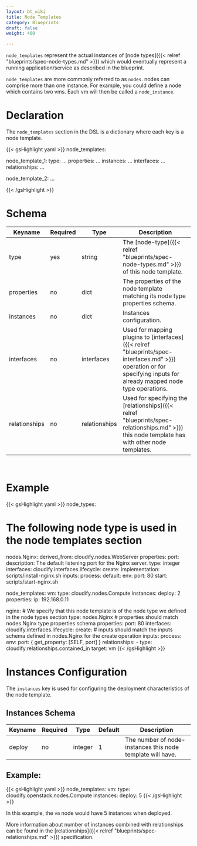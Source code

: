 ```yaml
---
layout: bt_wiki
title: Node Templates
category: Blueprints
draft: false
weight: 400

---
```


`node_templates` represent the actual instances of [node types]({{< relref "blueprints/spec-node-types.md" >}}) which would eventually represent a running application/service as described in the blueprint.

`node_templates` are more commonly referred to as `nodes`. nodes can comprise more than one instance. For example, you could define a node which contains two vms. Each vm will then be called a `node_instance`.

# Declaration

The `node_templates` section in the DSL is a dictionary where each key is a node template.

{{< gsHighlight  yaml >}}
node_templates:

  node_template_1:
    type: ...
    properties:
      ...
    instances:
      ...
    interfaces:
      ...
    relationships:
      ...

  node_template_2:
    ...

{{< /gsHighlight >}}


# Schema


Keyname       | Required | Type          | Description
-----------   | -------- | ----          | -----------
type          | yes      | string        | The [node-type]({{< relref "blueprints/spec-node-types.md" >}}) of this node template.
properties    | no       | dict          | The properties of the node template matching its node type properties schema.
instances     | no       | dict          | Instances configuration.
interfaces    | no       | interfaces    | Used for mapping plugins to [interfaces]({{< relref "blueprints/spec-interfaces.md" >}}) operation or for specifying inputs for already mapped node type operations.
relationships | no       | relationships | Used for specifying the [relationships]({{< relref "blueprints/spec-relationships.md" >}}) this node template has with other node templates.


<br/>


# Example

{{< gsHighlight  yaml >}}
node_types:
  # The following node type is used in the node templates section
  nodes.Nginx:
    derived_from: cloudify.nodes.WebServer
    properties:
      port:
        description: The default listening port for the Nginx server.
        type: integer
    interfaces:
      cloudify.interfaces.lifecycle:
        create:
          implementation: scripts/install-nginx.sh
          inputs:
            process:
              default:
                env:
                  port: 80
        start: scripts/start-nginx.sh

node_templates:
  vm:
    type: cloudify.nodes.Compute
    instances:
      deploy: 2
    properties:
      ip: 192.168.0.11

  nginx:
    # We specify that this node template is of the node type we defined in the node types section
    type: nodes.Nginx
    # properties should match nodes.Nginx type properties schema
    properties:
      port: 80
    interfaces:
      cloudify.interfaces.lifecycle:
        create:
          # inputs should match the inputs schema defined in nodes.Nginx for the create operation
          inputs:
            process:
              env:
                port: { get_property: [SELF, port] }
    relationships:
      - type: cloudify.relationships.contained_in
        target: vm
{{< /gsHighlight >}}



# Instances Configuration

The `instances` key is used for configuring the deployment characteristics of the node template.

## Instances Schema

Keyname       | Required | Type     | Default | Description
-----------   | -------- | ----     | ---     | -----------
deploy        | no       | integer  | 1       | The number of node-instances this node template will have.


## Example:

{{< gsHighlight  yaml >}}
node_templates:
  vm:
    type: cloudify.openstack.nodes.Compute
    instances:
      deploy: 5
{{< /gsHighlight >}}

In this example, the `vm` node would have 5 instances when deployed.

More information about number of instances combined with relationships can be found in the [relationships]({{< relref "blueprints/spec-relationships.md" >}}) specification.
